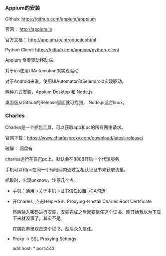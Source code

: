 ### Appium的安装

GIthub: https://github.com/appium/apppium

官网： http://appium.io

官方文档： http://appium.io/introductionhtml

Python Client: https://github.com/appium/python-client



Appium 负责驱动移动端，

对于ios使用UIAutomation来实现驱动

对于Android来说，使用UIAutomator和Selendroid实现驱动。



两种方式安装，Appium Desktop 和 Node,js

桌面版从Github的Release里面就可找到， Node.js适合linux。



### Charles

Charles是一个抓包工具，可以获取app和pc的所有网络请求。

官网下载：https://www.charlesproxy.com/download/latest-release/

破解： 网盘有



charles运行在自己pc上，默认会在8888开启一个代理服务

手机可以和pc在同一个局域网内通过互相认证证书来获取流量。



抓取时，出现unknow，注意几个点：

* 手机：通用->关于本机->证书信任设置->CA勾选

* 开Charles, 点击Help->SSL Proxying->Install Charles Root Certificate

  然后输入密码进行安装，安装完成之后就要信任这个证书，刚开始我以为下载下来就没事了，其实不是。

  在钥匙串里双击这个证书，然后永久信任。

* Proxy -> SSL Proxying Settings 

  add host: * port:443
